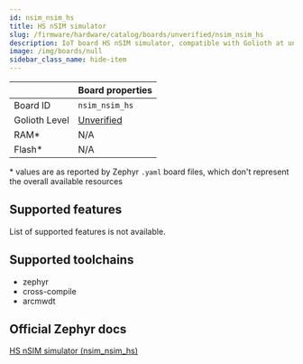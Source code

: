 ```yaml
---
id: nsim_nsim_hs
title: HS nSIM simulator
slug: /firmware/hardware/catalog/boards/unverified/nsim_nsim_hs
description: IoT board HS nSIM simulator, compatible with Golioth at unverified level.
image: /img/boards/null
sidebar_class_name: hide-item
---
```


[//]: # (This is an auto-generated file, do not edit! Changes to it will be lost upon re-generation)



|                | Board properties     |
| -------------  | -------------------- |
| Board ID       | `nsim_nsim_hs` |
| Golioth Level  | [Unverified](/firmware/hardware#unverified-boards) |
| RAM*           | N/A |
| Flash*         | N/A |

\* values are as reported by Zephyr `.yaml` board files, which don't represent the overall available resources



## Supported features

List of supported features is not available.

## Supported toolchains

* zephyr
* cross-compile
* arcmwdt

## Official Zephyr docs

[HS nSIM simulator (nsim_nsim_hs)](https://docs.zephyrproject.org/latest/boards/snps/nsim/arc_classic/doc/index.html)
